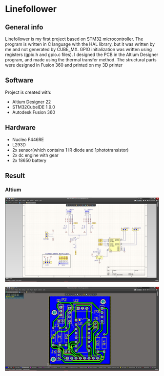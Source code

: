 # Linefollower

## General info
Linefollower is my first project based on STM32 microcontroller. The program is written in C language 
with the HAL library, but it was written by me and not generated by CUBE_MX. GPIO initialization
was written using registers (gpio.h and gpio.c files). I designed the PCB in the Altium Designer program, 
and made using the thermal transfer method. The structural parts were designed in Fusion 360 and printed on my 3D printer

## Software
Project is created with:
* Altium Designer 22
* STM32CubeIDE 1.9.0
* Autodesk Fusion 360

## Hardware
* Nucleo F446RE
* L293D
* 2x sensor(which contains 1 IR diode and 1phototransistor)
* 2x dc engine with gear
* 2x 18650 battery

## Result

### Altium

![](Images/scheme.jpg)


![](Images/pcb.jpg)

